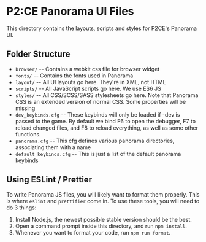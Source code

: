 # P2:CE Panorama UI Files

This directory contains the layouts, scripts and styles for P2CE's Panorama UI.

## Folder Structure
- `browser/` -- Contains a webkit css file for browser widget
- `fonts/`  -- Contains the fonts used in Panorama
- `layout/` -- All UI layouts go here. They're in XML, not HTML 
- `scripts/` -- All JavaScript scripts go here. We use ES6 JS
- `styles/` -- All CSS/SCSS/SASS stylesheets go here. Note that Panorama CSS is an extended version of normal CSS. Some properties will be missing
- `dev_keybinds.cfg` -- These keybinds will only be loaded if -dev is passed to the game. By default we bind F6 to open the debugger, F7 to reload changed files, and F8 to reload everything, as well as some other functions.
- `panorama.cfg` -- This cfg defines various panorama directories, associating them with a name 
- `default_keybinds.cfg` -- This is just a list of the default panorama keybinds

## Using ESLint / Prettier

To write Panorama JS files, you will likely want to format them properly. This is where `eslint` and `prettifier` come in.
To use these tools, you will need to do 3 things:

1. Install Node.js, the newest possible stable version should be the best.
2. Open a command prompt inside this directory, and run `npm install`.
3. Whenever you want to format your code, run `npm run format`.
